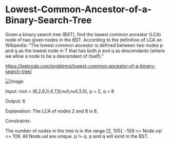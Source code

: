 # Lowest-Common-Ancestor-of-a-Binary-Search-Tree
Given a binary search tree (BST), find the lowest common ancestor (LCA) node of two given nodes in the BST.
According to the definition of LCA on Wikipedia: “The lowest common ancestor is defined between two nodes p and q as the lowest node in T that has both p and q as descendants (where we allow a node to be a descendant of itself).”

 https://leetcode.com/problems/lowest-common-ancestor-of-a-binary-search-tree/
 
 ![image](https://user-images.githubusercontent.com/109743699/184274861-4f4f8120-85bc-4660-a79f-b14d8bc8f0c8.png)

Input: root = [6,2,8,0,4,7,9,null,null,3,5], p = 2, q = 8

Output: 6

Explanation: The LCA of nodes 2 and 8 is 6.

Constraints:

The number of nodes in the tree is in the range [2, 105].
-109 <= Node.val <= 109.
All Node.val are unique.
p != q.
p and q will exist in the BST.
